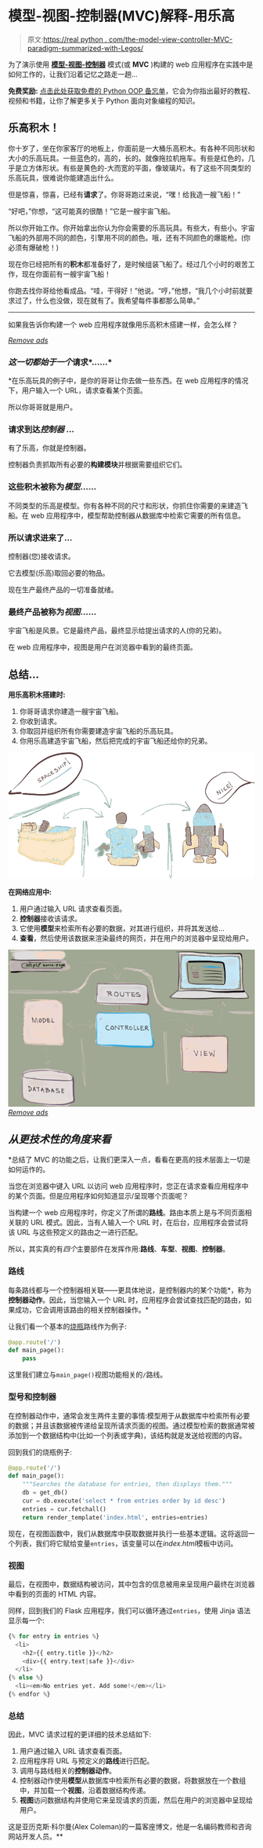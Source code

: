 # 模型-视图-控制器(MVC)解释-用乐高

> 原文:[https://real python . com/the-model-view-controller-MVC-paradigm-summarized-with-Legos/](https://realpython.com/the-model-view-controller-mvc-paradigm-summarized-with-legos/)

为了演示使用 **[模型-视图-控制器](http://en.wikipedia.org/wiki/Model%E2%80%93view%E2%80%93controller)** 模式(或 **MVC** )构建的 web 应用程序在实践中是如何工作的，让我们沿着记忆之路走一趟…

**免费奖励:** [点击此处获取免费的 Python OOP 备忘单](https://realpython.com/bonus/python-oop/)，它会为你指出最好的教程、视频和书籍，让你了解更多关于 Python 面向对象编程的知识。

## 乐高积木！

你十岁了，坐在你家客厅的地板上，你面前是一大桶乐高积木。有各种不同形状和大小的乐高玩具。一些蓝色的，高的，长的。就像拖拉机拖车。有些是红色的，几乎是立方体形状。有些是黄色的-大而宽的平面，像玻璃片。有了这些不同类型的乐高玩具，很难说你能建造出什么。

但是惊喜，惊喜，已经有**请求**了。你哥哥跑过来说，“嘿！给我造一艘飞船！”

“好吧，”你想，“这可能真的很酷！”它是一艘宇宙飞船。

所以你开始工作。你开始拿出你认为你会需要的乐高玩具。有些大，有些小。宇宙飞船的外部用不同的颜色，引擎用不同的颜色。哦，还有不同颜色的爆能枪。(你必须有爆破枪！)

现在你已经把所有的**积木**都准备好了，是时候组装飞船了。经过几个小时的艰苦工作，现在你面前有一艘宇宙飞船！

你跑去找你哥给他看成品。“哇，干得好！”他说。“哼，”他想，“我几个小时前就要求过了，什么也没做，现在就有了。我希望每件事都那么简单。”

* * *

如果我告诉你构建一个 web 应用程序就像用乐高积木搭建一样，会怎么样？

[*Remove ads*](/account/join/)

### *这一切都始于一个*请求*……*

 *在乐高玩具的例子中，是你的哥哥让你去做一些东西。在 web 应用程序的情况下，用户输入一个 URL，请求查看某个页面。

所以你哥哥就是用户。

### 请求到达*控制器* …

有了乐高，你就是控制器。

控制器负责抓取所有必要的**构建模块**并根据需要组织它们。

### 这些积木被称为*模型*……

不同类型的乐高是模型。你有各种不同的尺寸和形状，你抓住你需要的来建造飞船。在 web 应用程序中，模型帮助控制器从数据库中检索它需要的所有信息。

### 所以请求进来了…

控制器(您)接收请求。

它去模型(乐高)取回必要的物品。

现在生产最终产品的一切准备就绪。

### 最终产品被称为*视图*……

宇宙飞船是风景。它是最终产品，最终显示给提出请求的人(你的兄弟)。

在 web 应用程序中，视图是用户在浏览器中看到的最终页面。

## 总结…

**用乐高积木搭建时:**

1.  你哥哥请求你建造一艘宇宙飞船。
2.  你收到请求。
3.  你取回并组织所有你需要建造宇宙飞船的乐高玩具。
4.  你用乐高建造宇宙飞船，然后把完成的宇宙飞船还给你的兄弟。

[![Building legos-like MVC web application](img/fae78951ced8d87f38200960244bf319.png)](https://files.realpython.com/media/building-legos-like-mvc-web-application.caf15452d37d.png)

**在网络应用中:**

1.  用户通过输入 URL 请求查看页面。
2.  **控制器**接收该请求。
3.  它使用**模型**来检索所有必要的数据，对其进行组织，并将其发送给…
4.  **查看**，然后使用该数据来渲染最终的网页，并在用户的浏览器中呈现给用户。

[![MVC diagram with routes](img/965a6eacd1bc1c725852e0717dac8e24.png)](https://files.realpython.com/media/mvc_diagram_with_routes.e12c5b982ac8.png)[*Remove ads*](/account/join/)

## *从更技术性的角度来看*

 *总结了 MVC 的功能之后，让我们更深入一点，看看在更高的技术层面上一切是如何运作的。

当您在浏览器中键入 URL 以访问 web 应用程序时，您正在请求查看应用程序中的某个页面。但是应用程序如何知道显示/呈现哪个页面呢？

当构建一个 web 应用程序时，你定义了所谓的**路线**。路由本质上是与不同页面相关联的 URL 模式。因此，当有人输入一个 URL 时，在后台，应用程序会尝试将该 URL 与这些预定义的路由之一进行匹配。

所以，其实真的有*四个*主要部件在发挥作用:**路线**、**车型**、**视图**、**控制器**。

### 路线

每条路线都与一个控制器相关联——更具体地说，是控制器内的某个功能*，称为**控制器动作**。因此，当您输入一个 URL 时，应用程序会尝试查找匹配的路由，如果成功，它会调用该路由的相关控制器操作。*

让我们看一个基本的[烧瓶](https://realpython.com/python-web-applications-with-flask-part-i/)路线作为例子:

```py
@app.route('/')
def main_page():
    pass
```

这里我们建立与`main_page()`视图功能相关的`/`路线。

### 型号和控制器

在控制器动作中，通常会发生两件主要的事情:模型用于从数据库中检索所有必要的数据；并且该数据被传递给呈现所请求页面的视图。通过模型检索的数据通常被添加到一个数据结构中(比如一个列表或字典)，该结构就是发送给视图的内容。

回到我们的烧瓶例子:

```py
@app.route('/')
def main_page():
    """Searches the database for entries, then displays them."""
    db = get_db()
    cur = db.execute('select * from entries order by id desc')
    entries = cur.fetchall()
    return render_template('index.html', entries=entries)
```

现在，在视图函数中，我们从数据库中获取数据并执行一些基本逻辑。这将返回一个列表，我们将它赋给变量`entries`，该变量可以在*index.html*模板中访问。

### 视图

最后，在视图中，数据结构被访问，其中包含的信息被用来呈现用户最终在浏览器中看到的页面的 HTML 内容。

同样，回到我们的 Flask 应用程序，我们可以循环通过`entries`，使用 Jinja 语法显示每一个:

```py
{% for entry in entries %}
  <li>
    <h2>{{ entry.title }}</h2>
    <div>{{ entry.text|safe }}</div>
  </li>
{% else %}
  <li><em>No entries yet. Add some!</em></li>
{% endfor %}
```

### 总结

因此，MVC 请求过程的更详细的技术总结如下:

1.  用户通过输入 URL 请求查看页面。
2.  应用程序将 URL 与预定义的**路线**进行匹配。
3.  调用与路线相关的**控制器动作**。
4.  控制器动作使用**模型**从数据库中检索所有必要的数据，将数据放在一个数组中，并加载一个**视图**，沿着数据结构传递。
5.  **视图**访问数据结构并使用它来呈现请求的页面，然后在用户的浏览器中呈现给用户。

这是亚历克斯·科尔曼(Alex Coleman)的一篇客座博文，他是一名编码教师和咨询网站开发人员。**